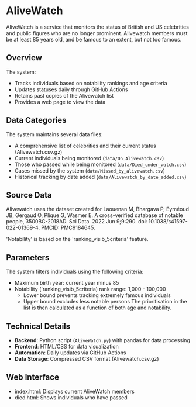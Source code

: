# AliveWatch

AliveWatch is a service that monitors the status of British and 
US celebrities and public figures who are no longer prominent. Alivewatch 
members must be at least 85 years old, and be famous to an extent, but not
too famous.

## Overview

The system:
- Tracks individuals based on notability rankings and age criteria
- Updates statuses daily through GitHub Actions
- Retains past copies of the Alivewatch list
- Provides a web page to view the data

## Data Categories

The system maintains several data files:
- A comprehensive list of celebrities and their current status (Alivewatch.csv.gz)
- Current individuals being monitored (`data/On_Alivewatch.csv`)
- Those who passed while being monitored (`data/Died_under_watch.csv`)
- Cases missed by the system (`data/Missed_by_alivewatch.csv`)
- Historical tracking by date added (`data/Alivewatch_by_date_added.csv`)

## Source Data

Alivewatch uses the dataset created for Laouenan M, Bhargava P, Eyméoud JB, Gergaud O, 
Plique G, Wasmer E. A cross-verified database of notable people, 3500BC-2018AD. Sci Data. 2022 Jun 9;9:290. 
doi: 10.1038/s41597-022-01369-4. PMCID: PMC9184645.

'Notability' is based on the 'ranking_visib_5criteria' feature.

## Parameters

The system filters individuals using the following criteria:
- Maximum birth year: current year minus 85
- Notability ('ranking_visib_5criteria) rank range: 1,000 - 100,000
  - Lower bound prevents tracking extremely famous individuals
  - Upper bound excludes less notable persons
The prioritisation in the list is then calculated as a function of both
age and notability.

## Technical Details

- **Backend**: Python script (`AliveWatch.py`) with pandas for data processing
- **Frontend**: HTML/CSS for data visualization
- **Automation**: Daily updates via GitHub Actions
- **Data Storage**: Compressed CSV format (Alivewatch.csv.gz)

## Web Interface

- index.html: Displays current AliveWatch members
- died.html: Shows individuals who have passed

